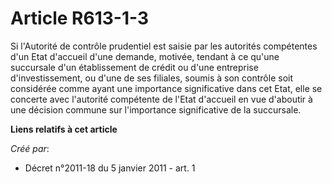 # Article R613-1-3

Si l'Autorité de contrôle prudentiel est saisie par les autorités compétentes d'un Etat d'accueil d'une demande, motivée,
tendant à ce qu'une succursale d'un établissement de crédit ou d'une entreprise d'investissement, ou d'une de ses filiales,
soumis à son contrôle soit considérée comme ayant une importance significative dans cet Etat, elle se concerte avec
l'autorité compétente de l'Etat d'accueil en vue d'aboutir à une décision commune sur l'importance significative de la
succursale.

**Liens relatifs à cet article**

_Créé par_:

  - Décret n°2011-18 du 5 janvier 2011 - art. 1
